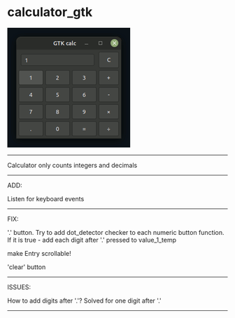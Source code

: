 # calculator_gtk

![calculator_gtk](https://github.com/antonovmike/calculator_gtk/blob/main/calculator_gtk.gif)

--------------------

Сalculator only counts integers and decimals

--------------------

ADD:

Listen for keyboard events

--------------------

FIX:

'.' button. Try to add dot_detector checker to each numeric button function. If it is true - add each digit after '.' pressed to value_1_temp

make Entry scrollable!

'clear' button

--------------------

ISSUES:

How to add digits after '.'? Solved for one digit after '.'

--------------------
